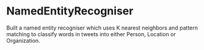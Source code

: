 # NamedEntityRecogniser
Built a named entity recogniser which uses K nearest neighbors and pattern matching to classify words in tweets into either Person, Location or Organization.
